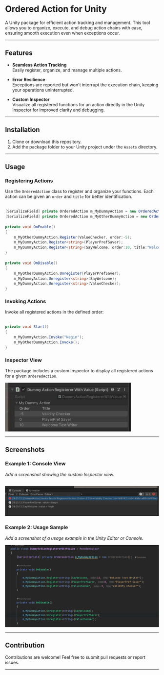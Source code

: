
# Ordered Action for Unity

A Unity package for efficient action tracking and management. This tool allows you to organize, execute, and debug action chains with ease, ensuring smooth execution even when exceptions occur.

---

## Features

- **Seamless Action Tracking**  
  Easily register, organize, and manage multiple actions.

- **Error Resilience**  
  Exceptions are reported but won't interrupt the execution chain, keeping your operations uninterrupted.

- **Custom Inspector**  
  Visualize all registered functions for an action directly in the Unity Inspector for improved clarity and debugging.

---

## Installation

1. Clone or download this repository.
2. Add the package folder to your Unity project under the `Assets` directory.

---

## Usage

### Registering Actions

Use the `OrderedAction` class to register and organize your functions. Each action can be given an `order` and `title` for better identification.

```csharp

[SerializeField] private OrderedAction m_MyDummyAction = new OrderedAction();
[SerializeField] private OrderedAction m_MyOtherDummyAction = new OrderedAction();

private void OnEnable()
{
    m_MyOtherDummyAction.Register(ValueChecker, order:-5);
    m_MyDummyAction.Register<string>(PlayerPrefSaver);
    m_MyDummyAction.Register<string>(SayWelcome, order:10, title:"Welcome Text Writer");
}

private void OnDisable()
{
    m_MyOtherDummyAction.Unregister(PlayerPrefSaver);
    m_MyDummyAction.Unregister<string>(SayWelcome);
    m_MyDummyAction.Unregister<string>(ValueChecker);
}


```

### Invoking Actions

Invoke all registered actions in the defined order:

```csharp

private void Start()
{
    m_MyDummyAction.Invoke("Negin");
    m_MyOtherDummyAction.Invoke();
}
```

### Inspector View

The package includes a custom Inspector to display all registered actions for a given `OrderedAction`.  

![Example Inspector View](https://github.com/mrarashiyan/OrderedAction/blob/master/screenshots/img03.png)

---

## Screenshots

### Example 1: Console View  
_Add a screenshot showing the custom Inspector view._  

![Usage Example](https://github.com/mrarashiyan/OrderedAction/blob/master/screenshots/img02.png)
---

### Example 2: Usage Sample  
_Add a screenshot of a usage example in the Unity Editor or Console._  

![Usage Example](https://github.com/mrarashiyan/OrderedAction/blob/master/screenshots/img01.png)

---

## Contribution

Contributions are welcome! Feel free to submit pull requests or report issues.  

---
